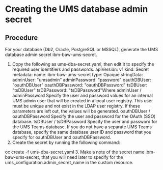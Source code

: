 # Creating the UMS database admin secret

## Procedure

For your database (Db2, Oracle, PostgreSQL or MSSQL), generate the UMS database admin
secret ibm-baw-ums-secret.

1. Copy the following as ums-dba-secret.yaml, then edit it to specify the
required user identifiers and passwords.
apiVersion: v1
kind: Secret
metadata:
  name: ibm-baw-ums-secret
type: Opaque
stringData:
  adminUser: "umsadmin"
  adminPassword: "password"
  oauthDBUser: "oauthDBUser"
  oauthDBPassword: "oauthDBPassword"
  tsDBUser: "tsDBUser"
  tsDBPassword: "tsDBPassword"Where 
adminUser / adminPassword
Specify the user and password values for an internal UMS admin user that will be created in a
local user registry. This user must be unique and not exist in the LDAP user registry. If these
parameters are left out, the values will be generated.
oauthDBUser / oauthDBPassword
Specify the user and password for the OAuth (SSO) database.
tsDBUser / tsDBPassword
Specify the user and password for the UMS Teams database. If you do not have a separate UMS
Teams database, specify the same database user ID and password that you specify for
oauthDBUser and oauthDBPassword.
2. Create the secret by running the following command:

oc create -f ums-dba-secret.yaml
3. Make a note of the secret name ibm-baw-ums-secret, that you will need later to
specify for the ums\_configuration.admin\_secret\_name in the custom resource.
